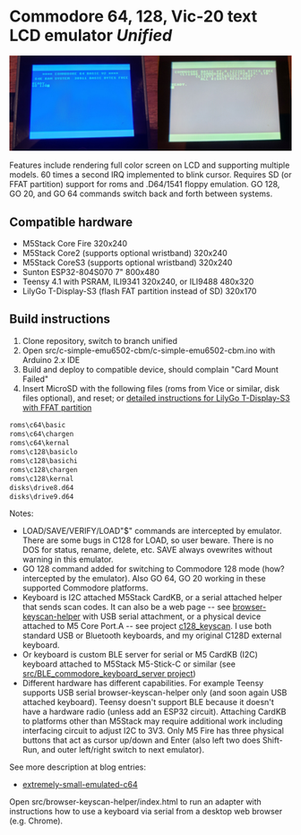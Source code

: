 # Commodore 64, 128, Vic-20 text LCD emulator *Unified* #

![GO 128](media/c128_on_m5.png)

Features include rendering full color screen on LCD and supporting multiple models.  60 times a second IRQ implemented to blink cursor. Requires SD (or FFAT partition) support for roms and .D64/1541 floppy emulation.   GO 128, GO 20, and GO 64 commands switch back and forth between systems.

## Compatible hardware ##

* M5Stack Core Fire 320x240
* M5Stack Core2 (supports optional wristband) 320x240
* M5Stack CoreS3 (supports optional wristband) 320x240
* Sunton ESP32-804S070 7" 800x480
* Teensy 4.1 with PSRAM, ILI9341 320x240, or ILI9488 480x320
* LilyGo T-Display-S3 (flash FAT partition instead of SD) 320x170

## Build instructions ##

1. Clone repository, switch to branch unified
2. Open src/c-simple-emu6502-cbm/c-simple-emu6502-cbm.ino with Arduino 2.x IDE
3. Build and deploy to compatible device, should complain "Card Mount Failed"
4. Insert MicroSD with the following files (roms from Vice or similar, disk files optional), and reset; or [detailed instructions for LilyGo T-Display-S3 with FFAT partition](https://github.com/davervw/c-simple-emu6502-cbm/tree/lilygo-t-display-s3)

```
roms\c64\basic
roms\c64\chargen
roms\c64\kernal
roms\c128\basiclo
roms\c128\basichi
roms\c128\chargen
roms\c128\kernal
disks\drive8.d64
disks\drive9.d64
```

Notes:

* LOAD/SAVE/VERIFY/LOAD"$" commands are intercepted by emulator.  There are some bugs in C128 for LOAD, so user beware.  There is no DOS for status, rename, delete, etc.  SAVE always ovewrites without warning in this emulator.
* GO 128 command added for switching to Commodore 128 mode (how? intercepted by the emulator).   Also GO 64, GO 20 working in these supported Commodore platforms.
* Keyboard is I2C attached M5Stack CardKB, or a serial attached helper that sends scan codes.  It can also be a web page -- see [browser-keyscan-helper](https://github.com/davervw/c-simple-emu6502-cbm/tree/m5/browser-keyscan-helper) with USB serial attachment, or a physical device attached to M5 Core Port.A -- see project [c128_keyscan](https://github.com/davervw/c128_keyscan/tree/ninetyone_tx2_itsy_bitsy).  I use both standard USB or Bluetooth keyboards, and my original C128D external keyboard.  
* Or keyboard is custom BLE server for serial or M5 CardKB (I2C) keyboard attached to M5Stack M5-Stick-C or similar (see [src/BLE_commodore_keyboard_server project](https://github.com/davervw/c-simple-emu6502-cbm/tree/unified/src/BLE_commodore_keyboard_server)) 
* Different hardware has different capabilities.  For example Teensy supports USB serial browser-keyscan-helper only (and soon again USB attached keyboard).  Teensy doesn't support BLE because it doesn't have a hardware radio (unless add an ESP32 circuit).  Attaching CardKB to platforms other than M5Stack may require additional work including interfacing circuit to adjust I2C to 3V3.  Only M5 Fire has three physical buttons that act as cursor up/down and Enter (also left two does Shift-Run, and outer left/right switch to next emulator).

See more description at blog entries:

* [extremely-small-emulated-c64](https://techwithdave.davevw.com/2023/06/extremely-small-emulated-c64.html)

Open src/browser-keyscan-helper/index.html to run an adapter with instructions how to use a keyboard via serial from a desktop web browser (e.g. Chrome).

